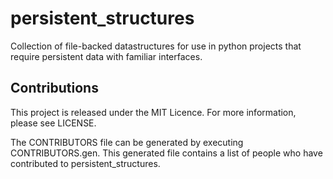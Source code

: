 # persistent_structures

Collection of file-backed datastructures for use in python projects that require persistent data with familiar interfaces.

## Contributions

This project is released under the MIT Licence. For more information, please see LICENSE.

The CONTRIBUTORS file can be generated by executing CONTRIBUTORS.gen. This generated file contains a list of people who have contributed to persistent_structures.

